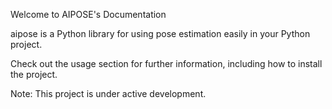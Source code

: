 Welcome to AIPOSE's Documentation

aipose is a Python library for using pose estimation easily in your Python project.

Check out the usage section for further information, including how to install the project.

Note: This project is under active development.
